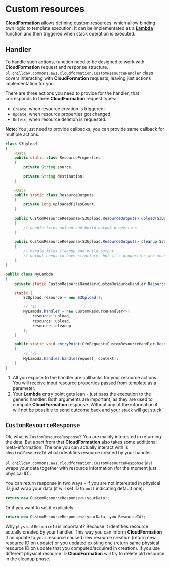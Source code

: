 <!---
# This file is part of the ChillDev-Commons.
#
# @license http://mit-license.org/ The MIT license
# @copyright 2018 © by Rafał Wrzeszcz - Wrzasq.pl.
-->

# Custom resources

[**CloudFormation**](https://aws.amazon.com/cloudformation/) allows defining [custom resources](https://docs.aws.amazon.com/AWSCloudFormation/latest/UserGuide/template-custom-resources.html),
which allow binding own logic to template execution. It can be implementated as a [**Lambda**](https://aws.amazon.com/lambda/)
function and then triggered when stack operation is executed.

## Handler

To handle such actions, function need to be designed to work with **CloudFormation** request and response structure.
`pl.chilldev.commons.aws.cloudformation.CustomResourceHandler` class covers interacting with **CloudFormation**
requests, leaving just actions implementation for you.

There are three actions you need to provide for the handler, that corresponds to three **CloudFormation** request
types:
-   `Create`, when resource creation is triggered;
-   `Update`, when resource properties got changed;
-   `Delete`, when resource deletion is requested.

**Note:** You just need to provide callbacks, you can provide same callback for multiple actions.

```java
class S3Upload
{
    @Data
    public static class ResourceProperties
    {
        private String source;

        private String destination;
    }

    @Data
    public static class ResourceOutputs
    {
        private long uploadedFilesCount;
    }

    public CustomResourceResponse<S3Upload.ResourceOutputs> upload(S3Upload.ResourceProperties request)
    {
        // handle files upload and build output properties
    }

    public CustomResourceResponse<S3Upload.ResourceOutputs> cleanup(S3Upload.ResourceProperties request)
    {
        // handle files cleanup and build output
        // output needs to have structure, but it's properties are meaningless in this case
    }
}

public class MyLambda
{
    private static CustomResourceHandler<CustomResourceHandler.ResourceProperties, CustomResourceHandler.ResourceOutputs> handler;

    static {
        S3Upload resource = new S3Upload();

        // (1)
        MyLambda.handler = new CustomResourceHandler<>(
            resource::upload,
            resource::upload,
            resource::cleanup
        );
    }

    public static void entryPoint(CfnRequest<CustomResourceHandler.ResourceProperties> request, Context context)
    {
        // (2)
        MyLambda.handler.handle(request, context);
    }
}
```

1.  All you expose to the handler are callbacks for your resource actions. You will receive input resource properties
passed from template as a parameter.
1.  Your **Lambda** entry point gets lean - just pass the execution to the generic handler. Both arguments are
important, as they are used to compute **CloudFormation** response. Without any of the information it will not be
possible to send outcome back and your stack will get stuck!

## `CustomResourceResponse`

Ok, what is `CustomResourceResponse`? You are mainly interested in returning the data. But apart from that
**CloudFormation** also takes some additional meta-information. The one you can actually interact with is
`physicalResourceId` which identifies resource created by your handler.

`pl.chilldev.commons.aws.cloudformation.CustomResourceResponse` just wraps your data together with resource information
(for the moment just physical ID).

You can return response in two ways - if you are not interested in physical ID, just wrap your data (it will set ID to
`null` indicating default one):

```java
return new CustomResourceResponse<>(yourData);
```

Or if you want to set it explicitely:

```java
return new CustomResourceResponse<>(yourData, yourResourceId);
```

Why `physicalResourceId` is important? Because it identifies resource actually created by your handler. This way you
can inform **CloudFormation** if an update to your resource caused new resource creation (return new resource ID on
update) or you updated existing one (return same physical resource ID on update that you computed/acquired in creation).
If you use different physical resource ID **CloudFormation** will try to delete old resource in the cleanup phase.

